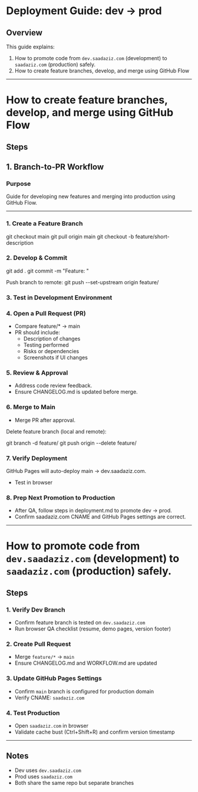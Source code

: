 # Deployment Guide: dev → prod

## Overview
This guide explains:
1. How to promote code from `dev.saadaziz.com` (development) to `saadaziz.com` (production) safely.
2. How to create feature branches, develop, and merge using GitHub Flow

---

# How to create feature branches, develop, and merge using GitHub Flow
## Steps

## 1. Branch-to-PR Workflow

### Purpose
Guide for developing new features and merging into production using GitHub Flow.

---

### 1. Create a Feature Branch
git checkout main
git pull origin main
git checkout -b feature/short-description

### 2. Develop & Commit
git add .
git commit -m "Feature: <describe work>"

Push branch to remote:
git push --set-upstream origin feature/<short-description>

### 3. Test in Development Environment

### 4. Open a Pull Request (PR)
- Compare feature/* → main
- PR should include:
  - Description of changes
  - Testing performed
  - Risks or dependencies
  - Screenshots if UI changes

### 5. Review & Approval
- Address code review feedback.
- Ensure CHANGELOG.md is updated before merge.

### 6. Merge to Main
- Merge PR after approval.

Delete feature branch (local and remote):

git branch -d feature/<short-description>
git push origin --delete feature/<short-description>

### 7. Verify Deployment
GitHub Pages will auto-deploy main → dev.saadaziz.com.
- Test in browser

### 8. Prep Next Promotion to Production
- After QA, follow steps in deployment.md to promote dev → prod.
- Confirm saadaziz.com CNAME and GitHub Pages settings are correct.

---

# How to promote code from `dev.saadaziz.com` (development) to `saadaziz.com` (production) safely.
## Steps

### 1. Verify Dev Branch
- Confirm feature branch is tested on `dev.saadaziz.com`
- Run browser QA checklist (resume, demo pages, version footer)

### 2. Create Pull Request
- Merge `feature/*` → `main`
- Ensure CHANGELOG.md and WORKFLOW.md are updated

### 3. Update GitHub Pages Settings
- Confirm `main` branch is configured for production domain
- Verify CNAME: `saadaziz.com`

### 4. Test Production
- Open `saadaziz.com` in browser
- Validate cache bust (Ctrl+Shift+R) and confirm version timestamp

---

## Notes
- Dev uses `dev.saadaziz.com`
- Prod uses `saadaziz.com`
- Both share the same repo but separate branches
